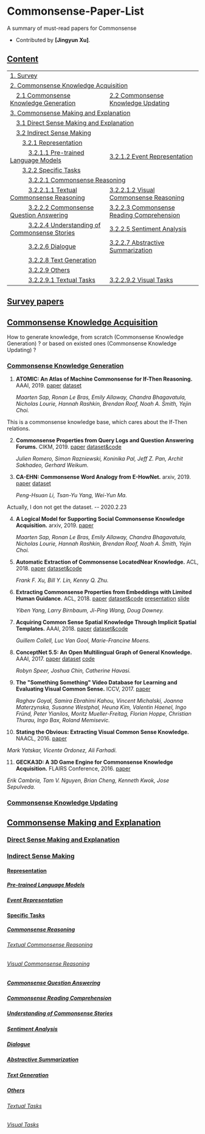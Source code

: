 # Commonsense-Paper-List
A summary of must-read papers for Commonsense

- Contributed by **[Jingyun Xu]**.

## [Content](#content)

<table>
<tr><td colspan="2"><a href="#survey-papers">1. Survey</a></td></tr> 
<tr><td colspan="2"><a href="#commonsense-knowledge-Acquisition">2. Commonsense Knowledge Acquisition</a></td></tr>
<tr>
    <td>&emsp;<a href="#Commonsense-Knowledge-Generation">2.1 Commonsense Knowledge Generation</a></td>
    <td><a href="#Commonsense-Knowledge-Updating">2.2 Commonsense Knowledge Updating</a></td>
</tr>
<tr><td colspan="2"><a href="#Commonsense-Making-and-Explanation">3. Commonsense Making and Explanation</a></td></tr> 
<tr><td colspan="2">&emsp;<a href="#Direct-Sense-Making-and-Explanation">3.1 Direct Sense Making and Explanation</a></td></tr>
<tr><td colspan="2">&emsp;<a href="#Indirect-Sense-Making">3.2 Indirect Sense Making</a></td></tr>
    <tr>
    <td colspan="2">&emsp;&emsp;<a href="#Representation">3.2.1 Representation</a></td>
</tr>
    <tr>
    <td>&emsp;&emsp;&emsp;<a href="#Pre-trained-Language-Models">3.2.1.1 Pre-trained Language Models</a></td>
    <td><a href="#Event-Representation">3.2.1.2 Event Representation</a></td>
</tr>
        <tr>
    <td colspan="2">&emsp;&emsp;<a href="#Specific-Task">3.2.2 Specific Tasks</a></td>
</tr>
    <tr>
    <td colspan="2">&emsp;&emsp;&emsp;<a href="#Commonsense-Reasoning">3.2.2.1 Commonsense Reasoning</a></td>
</tr>
        <tr>
    <td>&emsp;&emsp;&emsp;<a href="#Textual-Commonsense-Reasoning">3.2.2.1.1 Textual Commonsense Reasoning</a></td>
    <td><a href="#Visual-Commonsense-Reasoning">3.2.2.1.2 Visual Commonsense Reasoning</a></td>
</tr>
    <tr><td>&emsp;&emsp;&emsp;<a href="#Commonsense-Question-Answering">3.2.2.2 Commonsense Question Answering</a></td>
    <td><a href="#Commonsense-Reading-Comprehension">3.2.2.3 Commonsense Reading Comprehension</a></td></tr>
        <tr><td>&emsp;&emsp;&emsp;<a href="#Understanding-of-Commonsense-Stories">3.2.2.4 Understanding of Commonsense Stories</a></td>
            <td><a href="#Sentiment-Analysis">3.2.2.5 Sentiment Analysis</a></tr>
       <tr><td>&emsp;&emsp;&emsp;<a href="#Dialogue">3.2.2.6 Dialogue </a></td>
       <td><a href="#Abstractive-Summarization">3.2.2.7 Abstractive Summarization</a></td></tr>
     <tr><td colspan="2">&emsp;&emsp;&emsp;<a href="#Text-Generation">3.2.2.8 Text Generation</a></td>
</tr>
   <tr>  <td colspan="2">&emsp;&emsp;&emsp;<a href="#Others">3.2.2.9 Others</a></td></tr>
        <tr>
    <td>&emsp;&emsp;&emsp;<a href="#Textual Taks">3.2.2.9.1 Textual Tasks</a></td>
    <td><a href="#Visual Tasks">3.2.2.9.2 Visual Tasks</a></td>
</tr>
</table>

## [Survey papers](#content)

## [Commonsense Knowledge Acquisition](#content)   
How to generate knowledge, from scratch (Commonsense Knowledge Generation) ? or based on existed ones (Commonsense Knowledge Updating) ?
### [Commonsense Knowledge Generation](#content)
1. **ATOMIC: An Atlas of Machine Commonsense for If-Then Reasoning.** AAAI, 2019. [paper](https://aaai.org/ojs/index.php/AAAI/article/view/4160) [dataset](https://homes.cs.washington.edu/~msap/atomic/)
    
    *Maarten Sap, Ronan Le Bras, Emily Allaway, Chandra Bhagavatula, Nicholas Lourie, Hannah Rashkin, Brendan Roof, Noah A. Smith, Yejin Choi.* 

This is a commonsense knowledge base, which cares about the If-Then relations.
    
2. **Commonsense Properties from Query Logs and Question Answering Forums.** CIKM, 2019. [paper](https://dl.acm.org/doi/10.1145/3357384.33579559) [dataset&code](https://github.com/Aunsiels/CSK)
    
    *Julien Romero, Simon Razniewski, Koninika Pal, Jeff Z. Pan, Archit Sakhadeo, Gerhard Weikum.* 
    
3. **CA-EHN: Commonsense Word Analogy from E-HowNet.** arxiv, 2019. [paper](https://arxiv.org/abs/1908.07218) [dataset](https://github.com/jacobvsdanniel)
    
    *Peng-Hsuan Li, Tsan-Yu Yang, Wei-Yun Ma.* 
    
Actually, I don not get the dataset. -- 2020.2.23

4. **A Logical Model for Supporting Social Commonsense Knowledge Acquisition.** arxiv, 2019. [paper](https://arxiv.org/abs/1912.11599) 
    
    *Maarten Sap, Ronan Le Bras, Emily Allaway, Chandra Bhagavatula, Nicholas Lourie, Hannah Rashkin, Brendan Roof, Noah A. Smith, Yejin Choi.* 
    
5. **Automatic Extraction of Commonsense LocatedNear Knowledge.** ACL, 2018. [paper](https://www.aclweb.org/anthology/P18-2016/) [dataset&code](https://github.com/adapt-sjtu/commonsense-locatednear)
    
    *Frank F. Xu, Bill Y. Lin, Kenny Q. Zhu.* 
    
6. **Extracting Commonsense Properties from Embeddings with Limited Human Guidance.** ACL, 2018. [paper](https://www.aclweb.org/anthology/P18-2102/) [dataset&code](https://github.com/yangyiben/PCE) [presentation](https://vimeo.com/285805855/) [slide](https://www.aclweb.org/anthology/attachments/P18-2102.Presentation.pdf/)
    
    *Yiben Yang, Larry Birnbaum, Ji-Ping Wang, Doug Downey.* 
7. **Acquiring Common Sense Spatial Knowledge Through Implicit Spatial Templates.** AAAI, 2018. [paper](https://www.aaai.org/ocs/index.php/AAAI/AAAI18/paper/view/16232) [dataset&code](https://github.com/gcollell/spatial-commonsense)
    
    *Guillem Collell, Luc Van Gool, Marie-Francine Moens.* 
 8. **ConceptNet 5.5: An Open Multilingual Graph of General Knowledge.** AAAI, 2017. [paper](http://aaai.org/ocs/index.php/AAAI/AAAI17/paper/view/14972) [dataset](http://conceptnet.io/) [code](https://github.com/commonsense/conceptnet5) 
    
    *Robyn Speer, Joshua Chin, Catherine Havasi.* 
 9. **The "Something Something" Video Database for Learning and Evaluating Visual Common Sense.** ICCV, 2017. [paper](https://ieeexplore.ieee.org/stamp/stamp.jsp?tp=&arnumber=8237884) 
 
    *Raghav Goyal, Samira Ebrahimi Kahou, Vincent Michalski, Joanna Materzynska, Susanne Westphal, Heuna Kim, Valentin Haenel, Ingo Fründ, Peter Yianilos, Moritz Mueller-Freitag, Florian Hoppe, Christian Thurau, Ingo Bax, Roland Memisevic.* 
 10. **Stating the Obvious: Extracting Visual Common Sense Knowledge.** NAACL, 2016. [paper](https://www.aaai.org/ocs/index.php/FLAIRS/FLAIRS16/paper/view/12785)
 
   *Mark Yatskar, Vicente Ordonez, Ali Farhadi.* 
   
 11. **GECKA3D: A 3D Game Engine for Commonsense Knowledge Acquisition.** FLAIRS Conference, 2016. [paper](https://www.aaai.org/ocs/index.php/FLAIRS/FLAIRS16/paper/view/12785)
 
   *Erik Cambria, Tam V. Nguyen, Brian Cheng, Kenneth Kwok, Jose Sepulveda.* 
    
### [Commonsense Knowledge Updating](#content)

## [Commonsense Making and Explanation](#content)   
### [Direct Sense Making and Explanation](#content)
### [Indirect Sense Making](#content)
#### [Representation](#content)
##### [Pre-trained Language Models](#content)
##### [Event Representation](#content)
#### [Specific Tasks](#content)
##### [Commonsense Reasoning](#content)
###### [Textual Commonsense Reasoning](#content)
###### [Visual Commonsense Reasoning](#content)
##### [Commonsense Question Answering](#content)
##### [Commonsense Reading Comprehension](#content)
##### [Understanding of Commonsense Stories](#content)
##### [Sentiment Analysis](#content)
##### [Dialogue](#content)
##### [Abstractive Summarization](#content)
##### [Text Generation](#content)
##### [Others](#content)
###### [Textual Tasks](#content)
###### [Visual Tasks](#content)
